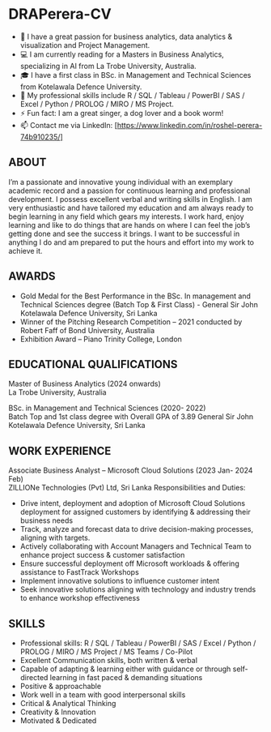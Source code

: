 # DRAPerera-CV

* 💞️ I have a great passion for business analytics, data analytics & visualization and Project Management.
* 💻 I am currently reading for a Masters in Business Analytics, specializing in AI from La Trobe University, Australia.
* 🎓 I have a first class in BSc. in Management and Technical Sciences from Kotelawala Defence University.
* 🔭 My professional skills include R / SQL / Tableau / PowerBI / SAS / Excel / Python / PROLOG / MIRO / MS Project.
* ⚡ Fun fact: I am a great singer, a dog lover and a book worm!
* 📫 Contact me via LinkedIn: [https://www.linkedin.com/in/roshel-perera-74b910235/]

## ABOUT

I’m a passionate and innovative young individual with an exemplary academic record and a passion for continuous learning and professional development. I possess excellent verbal and writing skills in English. I am very enthusiastic and have tailored my education and am always ready to begin learning in any field which gears my interests. I work hard, enjoy learning and like to do things that are hands on where I can feel the job’s getting done and see the success it brings. I want to be successful in anything I do and am prepared to put the hours and effort into my work to achieve it.

## AWARDS

* Gold Medal for the Best Performance in the BSc. In management and Technical Sciences degree (Batch Top & First Class) - General Sir John Kotelawala Defence University, Sri Lanka
* Winner of the Pitching Research Competition – 2021 conducted by Robert Faff of Bond University, Australia
* Exhibition Award – Piano Trinity College, London

## EDUCATIONAL QUALIFICATIONS

Master of Business Analytics (2024 onwards) <br>
La Trobe University, Australia 

BSc. in Management and Technical Sciences (2020- 2022) <br>
Batch Top and 1st class degree with Overall GPA of 3.89 General Sir John Kotelawala Defence University, Sri Lanka

## WORK EXPERIENCE

Associate Business Analyst – Microsoft Cloud Solutions (2023 Jan- 2024 Feb)  <br>
ZILLIONe Technologies (Pvt) Ltd, Sri Lanka
  Responsibilities and Duties:
  * Drive intent, deployment and adoption of Microsoft Cloud Solutions deployment for assigned customers by identifying & addressing their business needs
  * Track, analyze and forecast data to drive decision-making processes, aligning with targets.
  * Actively collaborating with Account Managers and Technical Team to enhance project success & customer satisfaction
  * Ensure successful deployment off Microsoft workloads & offering assistance to FastTrack Workshops
  * Implement innovative solutions to influence customer intent
  * Seek innovative solutions aligning with technology and industry trends to enhance workshop effectiveness

## SKILLS

* Professional skills: R / SQL / Tableau / PowerBI / SAS / Excel / Python / PROLOG / MIRO / MS Project / MS Teams / Co-Pilot
* Excellent Communication skills, both written & verbal
* Capable of adapting & learning either with guidance or through self-directed learning in fast paced & demanding situations
* Positive & approachable
* Work well in a team with good
interpersonal skills
* Critical & Analytical Thinking
* Creativity & Innovation
* Motivated & Dedicated
